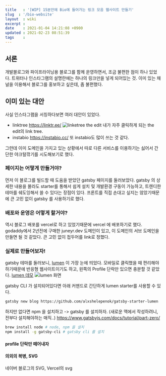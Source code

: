 ```yaml
---
title   : '[WIP] 15분안에 Bio에 들어가는 링크 모음 웹사이트 만들기' 
slug  : '/bio-website'
layout  : wiki 
excerpt : 
date    : 2021-01-04 14:21:08 +0900
updated : 2021-02-23 08:51:39
tags    : 
---
```


## 서론 
개발블로그와 파이프라이닝용 블로그를 함께 운영하면서, 조금 불편한 점이 하나 있었다. 트위터나 인스타그램의 설명란에는 하나의 링크만을 넣게 되어있는 것. 이미 있는 채널을 이용해서 블로그를 홍보하고 싶은데, 좀 불편했다. 

## 이미 있는 대안 
사실 인스타그램을 서칭하다보면 여러 대안이 있었다. 

- linktree https://linktr.ee/
![linketree the edit](./linktree.png) 
내가 자주 클릭하게 되는 the edit의 link tree.
- instabio https://instabio.cc/ 
또 instabio도 많이 쓰는 것 같다. 


그런데 이미 도메인을 가지고 있는 상황에서 따로 다른 서비스를 이용하기는 싫어서 간단한 야크털깎기를 시도해보기로 했다. 

### 페이지는 어떻게 만들거야? 

먼저 이 블로그를 빌드할 때 도움을 받았던 gatsby 페이지를 둘러보았다.
gatsby 의 상세한 내용을 몰라도 starter를 통해서 쉽게 설치 및 개발환경 구동이 가능하고, 트렌디한 테마를 쉐도잉해서 쓸 수 있다는 장점이 있다. 
프론트를 직접 손대고 싶지는 않았기때문에 큰 고민 없이 gatsby 를 사용하기로 했다.

### 배포와 운영은 어떻게 할거야? 
역시 블로그 배포를 vercel로 하고 있었기때문에 vercel 에 배포하기로 했다. 
godaddy에서 2년전에 구매한 juneyr.dev 도메인이 있고, 이 도메인의 서브 도메인을 만들면 될 것 같았다. 큰 고민 없이 접두어를 link로 정했다.

### 실제로 만들어보자! 
gatsby 테마를 둘러보니, [lumen](https://github.com/alxshelepenok/gatsby-starter-lumen) 이 가장 눈에 띄었다. 모바일로 클릭했을 때 편리해야하기때문에 반응형 웹사이트이기도 하고, 왼쪽의 Profile 단락만 있으면 충분할 것 같았다. 
[lumen 데모](https://lumen.netlify.app) 
![lumen 화면](./lumen.png) 

gatsby CLI 가 설치되어있다면 아래 커맨드로 간단하게 lumen starter를 사용할 수 있다. 
```bash 
gatsby new blog https://github.com/alxshelepenok/gatsby-starter-lumen
```

하지만 없다면 npm 을 설치하고 -> gatsby 를 설치하자. (새로운 맥에서 작성하려니, 전부다 설치해야하는 매직..) 
https://www.gatsbyjs.com/docs/tutorial/part-zero/

```bash 
brew install node # node, npm 을 설치 
npm install -g gatsby-cli # gatsby cli 를 설치
```

#### profile 단락만 떼어내자 

#### 의외의 복병, SVG 

네이버 블로그의 SVG, Vercel의 svg 
